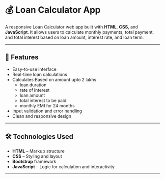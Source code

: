 # 💰 Loan Calculator App

A responsive Loan Calculator web app built with **HTML**, **CSS**, and **JavaScript**. It allows users to calculate monthly payments, total payment, and total interest based on loan amount, interest rate, and loan term.

---

## 🚀 Features

- Easy-to-use interface
- Real-time loan calculations
- Calculates:Based on amount upto 2 lakhs
  - loan duration
  - rate of interest
  - loan amount
  - total interest to be paid
  - monthly EMI for 24 months
- Input validation and error handling
- Clean and responsive design

---


## 🛠️ Technologies Used

- **HTML** – Markup structure  
- **CSS** – Styling and layout
- **Bootstrap** framework
- **JavaScript** – Logic for calculation and interactivity

---



